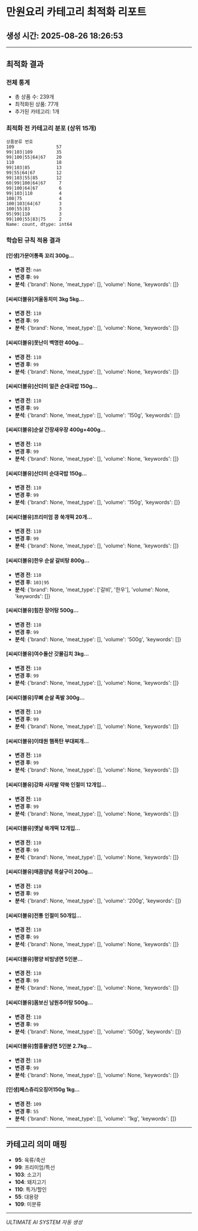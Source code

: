 # 만원요리 카테고리 최적화 리포트

## 생성 시간: 2025-08-26 18:26:53

---

## 최적화 결과

### 전체 통계
- 총 상품 수: 239개
- 최적화된 상품: 77개
- 추가된 카테고리: 1개

### 최적화 전 카테고리 분포 (상위 15개)
```
상품분류 번호
109                57
99|103|109         35
99|100|55|64|67    20
110                18
99|103|85          13
99|55|64|67        12
99|103|55|85       12
60|99|100|64|67     7
99|100|64|67        6
99|103|110          4
108|75              4
100|103|64|67       3
100|55|83           3
95|99|110           3
99|100|55|83|75     2
Name: count, dtype: int64
```

### 학습된 규칙 적용 결과

#### [인생]가문어통족 꼬리 300g...
- **변경 전**: `nan`
- **변경 후**: `99`
- **분석**: {'brand': None, 'meat_type': [], 'volume': None, 'keywords': []}

#### [씨씨더블유]겨울동치미 3kg 5kg...
- **변경 전**: `110`
- **변경 후**: `99`
- **분석**: {'brand': None, 'meat_type': [], 'volume': None, 'keywords': []}

#### [씨씨더블유]못난이 백명란 400g...
- **변경 전**: `110`
- **변경 후**: `99`
- **분석**: {'brand': None, 'meat_type': [], 'volume': None, 'keywords': []}

#### [씨씨더블유]산더미 얼큰 순대국밥 150g...
- **변경 전**: `110`
- **변경 후**: `99`
- **분석**: {'brand': None, 'meat_type': [], 'volume': '150g', 'keywords': []}

#### [씨씨더블유]순살 간장새우장 400g+400g...
- **변경 전**: `110`
- **변경 후**: `99`
- **분석**: {'brand': None, 'meat_type': [], 'volume': None, 'keywords': []}

#### [씨씨더블유]산더미 순대국밥 150g...
- **변경 전**: `110`
- **변경 후**: `99`
- **분석**: {'brand': None, 'meat_type': [], 'volume': '150g', 'keywords': []}

#### [씨씨더블유]프리미엄 콩 쑥개떡 20개...
- **변경 전**: `110`
- **변경 후**: `99`
- **분석**: {'brand': None, 'meat_type': [], 'volume': None, 'keywords': []}

#### [씨씨더블유]한우 순살 갈비탕 800g...
- **변경 전**: `110`
- **변경 후**: `103|95`
- **분석**: {'brand': None, 'meat_type': ['갈비', '한우'], 'volume': None, 'keywords': []}

#### [씨씨더블유]힘찬 장어탕 500g...
- **변경 전**: `110`
- **변경 후**: `99`
- **분석**: {'brand': None, 'meat_type': [], 'volume': '500g', 'keywords': []}

#### [씨씨더블유]여수돌산 갓물김치 3kg...
- **변경 전**: `110`
- **변경 후**: `99`
- **분석**: {'brand': None, 'meat_type': [], 'volume': None, 'keywords': []}

#### [씨씨더블유]무뼈 순살 족발 300g...
- **변경 전**: `110`
- **변경 후**: `99`
- **분석**: {'brand': None, 'meat_type': [], 'volume': None, 'keywords': []}

#### [씨씨더블유]이태원 햄폭탄 부대찌개...
- **변경 전**: `110`
- **변경 후**: `99`
- **분석**: {'brand': None, 'meat_type': [], 'volume': None, 'keywords': []}

#### [씨씨더블유]강화 사자발 약쑥 인절미 12개입...
- **변경 전**: `110`
- **변경 후**: `99`
- **분석**: {'brand': None, 'meat_type': [], 'volume': None, 'keywords': []}

#### [씨씨더블유]옛날 쑥개떡 12개입...
- **변경 전**: `110`
- **변경 후**: `99`
- **분석**: {'brand': None, 'meat_type': [], 'volume': None, 'keywords': []}

#### [씨씨더블유]매콤양념 목살구이 200g...
- **변경 전**: `110`
- **변경 후**: `99`
- **분석**: {'brand': None, 'meat_type': [], 'volume': '200g', 'keywords': []}

#### [씨씨더블유]전통 인절미 50개입...
- **변경 전**: `110`
- **변경 후**: `99`
- **분석**: {'brand': None, 'meat_type': [], 'volume': None, 'keywords': []}

#### [씨씨더블유]평양 비빔냉면 5인분...
- **변경 전**: `110`
- **변경 후**: `99`
- **분석**: {'brand': None, 'meat_type': [], 'volume': None, 'keywords': []}

#### [씨씨더블유]몸보신 남원추어탕 500g...
- **변경 전**: `110`
- **변경 후**: `99`
- **분석**: {'brand': None, 'meat_type': [], 'volume': '500g', 'keywords': []}

#### [씨씨더블유]함흥물냉면 5인분 2.7kg...
- **변경 전**: `110`
- **변경 후**: `99`
- **분석**: {'brand': None, 'meat_type': [], 'volume': None, 'keywords': []}

#### [인생]페스츄리오징어150g 1kg...
- **변경 전**: `109`
- **변경 후**: `55`
- **분석**: {'brand': None, 'meat_type': [], 'volume': '1kg', 'keywords': []}


---

## 카테고리 의미 매핑
- **95**: 육류/축산
- **99**: 프리미엄/특선
- **103**: 소고기
- **104**: 돼지고기
- **110**: 특가/할인
- **55**: 대용량
- **109**: 미분류


---

*ULTIMATE AI SYSTEM 자동 생성*
